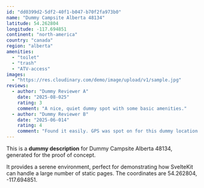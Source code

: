 ```yaml
---
id: "dd0399d2-5df2-40f1-b047-b70f2fa973b0"
name: "Dummy Campsite Alberta 48134"
latitude: 54.262804
longitude: -117.694851
continent: "north-america"
country: "canada"
region: "alberta"
amenities:
  - "toilet"
  - "trash"
  - "ATV-access"
images:
  - "https://res.cloudinary.com/demo/image/upload/v1/sample.jpg"
reviews:
  - author: "Dummy Reviewer A"
    date: "2025-08-025"
    rating: 3
    comment: "A nice, quiet dummy spot with some basic amenities."
  - author: "Dummy Reviewer B"
    date: "2025-06-014"
    rating: 4
    comment: "Found it easily. GPS was spot on for this dummy location."
---
```


This is a **dummy description** for Dummy Campsite Alberta 48134, generated for the proof of concept.

It provides a serene environment, perfect for demonstrating how SvelteKit can handle a large number of static pages. The coordinates are 54.262804, -117.694851.
